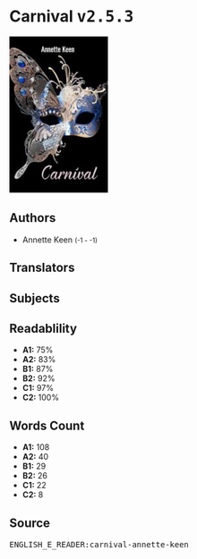 # Carnival <kbd>v2.5.3</kbd>

![](./cover.medium.jpg "")

## Authors


 - Annette Keen <small>(-1 - -1)</small>

## Translators



## Subjects



## Readablility


 - **A1:** 75%
 - **A2:** 83%
 - **B1:** 87%
 - **B2:** 92%
 - **C1:** 97%
 - **C2:** 100%

## Words Count


 - **A1:** 108
 - **A2:** 40
 - **B1:** 29
 - **B2:** 26
 - **C1:** 22
 - **C2:** 8

## Source


<kbd>ENGLISH_E_READER:carnival-annette-keen</kbd>
